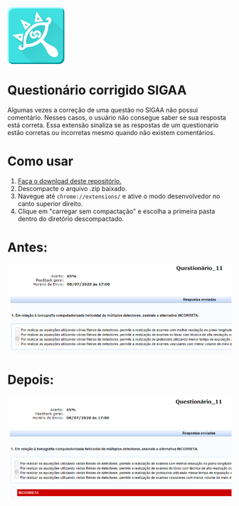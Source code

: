 ![Logo](icon/icon128.png)  
# Questionário corrigido SIGAA

Algumas vezes a correção de uma questão no SIGAA não possui comentário. Nesses casos, o usuário não consegue saber se sua resposta está correta. Essa extensão sinaliza se as respostas de um questionario estão corretas ou incorretas mesmo quando não existem comentários.

# Como usar
1. [Faça o download deste repositório.](https://github.com/daniloimparato/sigaa-questionario/archive/master.zip)
2. Descompacte o arquivo .zip baixado.
2. Navegue até `chrome://extensions/` e ative o modo desenvolvedor no canto superior direito.
3. Clique em "carregar sem compactação" e escolha a primeira pasta dentro do diretório descompactado.

# Antes:  
![Antes](img/antes.png)  

# Depois:  
![Antes](img/depois.png)  
